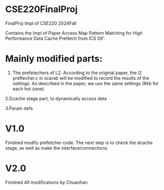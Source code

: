 # CSE220FinalProj
FinalProj Impl of CSE220 2024Fall

Contains the Impl of Paper Access Map Pattern Matching for High Performance Data Cache Prefetch from ICS 09'. 

# Mainly modified parts:
1. The prefetechers of L2. According to the original paper, the l2 preftecher.c in scarab will be modified to record the results of the settings. As described in the paper, we use the same settings (8kb for each hot zone).

2.Dcache stage part, to dynamically access data

3.Param defs

# V1.0 
Finished modify prefetcher code. The next step is to check the dcache stage, as well as make the interface/connections.

# V2.0
Finished All modifications by Chuanhan. 
